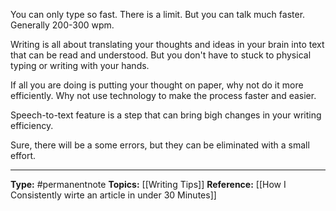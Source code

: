You can only type so fast. There is a limit. But you can talk much faster. Generally 200-300 wpm. 

Writing is all about translating your thoughts and ideas in your brain into text that can be read and understood. But you don't have to stuck to physical typing or writing with your hands.

If all you are doing is putting your thought on paper, why not do it more efficiently. Why not use technology to make the process faster and easier. 

Speech-to-text feature is a step that can bring bigh changes in your writing efficiency.

Sure, there will be a some errors, but they can be eliminated with a small effort.


----
**Type:** #permanentnote 
**Topics:** [[Writing Tips]]
**Reference:** [[How I Consistently wirte an article in under 30 Minutes]]

